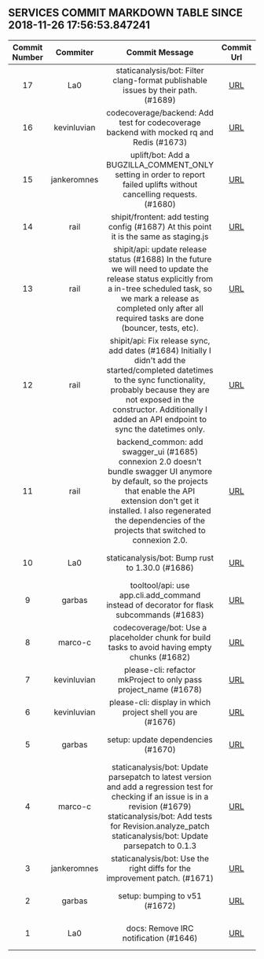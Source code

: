 ## SERVICES COMMIT MARKDOWN TABLE SINCE 2018-11-26 17:56:53.847241

| Commit Number | Commiter | Commit Message | Commit Url | Date | 
|:---:|:----:|:----------------------------------:|:------:|:----:| 
|17|La0|staticanalysis/bot: Filter clang-format publishable issues by their path. (#1689)|[URL](https://github.com/mozilla/release-services/commit/ae0004b50d4d2252d5b8ed3d3d3aa232a1412d14)|2018-11-20 15:36:16
|16|kevinluvian|codecoverage/backend: Add test for codecoverage backend with mocked rq and Redis (#1673)|[URL](https://github.com/mozilla/release-services/commit/f5434b1aff3d78db8bfceae7cfa872382c4b1d9f)|2018-11-20 11:57:13
|15|jankeromnes|uplift/bot: Add a BUGZILLA_COMMENT_ONLY setting in order to report failed uplifts without cancelling requests. (#1680)|[URL](https://github.com/mozilla/release-services/commit/88b939c265b26fe9e960d7a3361648d9ea522af6)|2018-11-20 09:34:34
|14|rail|shipit/frontent: add testing config (#1687)  At this point it is the same as staging.js|[URL](https://github.com/mozilla/release-services/commit/3399eed333cb502e46c5a7b83f3673d0fb4faafb)|2018-11-20 01:39:45
|13|rail|shipit/api: update release status (#1688)  In the future we will need to update the release status explicitly from  a in-tree scheduled task, so we mark a release as completed only after  all required tasks are done (bouncer, tests, etc).|[URL](https://github.com/mozilla/release-services/commit/37bc7cafe221c5cea7d33041125d95312fe7757f)|2018-11-19 20:45:16
|12|rail|shipit/api: Fix release sync, add dates (#1684)  Initially I didn't add the started/completed datetimes to the sync  functionality, probably because they are not exposed in the constructor.    Additionally I added an API endpoint to sync the datetimes only.|[URL](https://github.com/mozilla/release-services/commit/4117cbaa527bd0a7d70edd0e9ad15cc1a0f6ee6f)|2018-11-19 15:19:47
|11|rail|backend_common: add swagger_ui (#1685)  connexion 2.0 doesn't bundle swagger UI anymore by default, so the  projects that enable the API extension don't get it installed. I also  regenerated the dependencies of the projects that switched to connexion  2.0.|[URL](https://github.com/mozilla/release-services/commit/a508a60b9049302aae8c8128467d2646a345b38a)|2018-11-19 15:01:56
|10|La0|staticanalysis/bot: Bump rust to 1.30.0 (#1686)|[URL](https://github.com/mozilla/release-services/commit/75d8a9229cf31db102d7cc69c58fe4bfd26fc724)|2018-11-19 11:15:41
|9|garbas|tooltool/api: use app.cli.add_command instead of decorator for flask subcommands (#1683)|[URL](https://github.com/mozilla/release-services/commit/bf1f4e93bd3f54c23a4cebaf844dfa977339c0a4)|2018-11-15 18:28:53
|8|marco-c|codecoverage/bot: Use a placeholder chunk for build tasks to avoid having empty chunks (#1682)|[URL](https://github.com/mozilla/release-services/commit/ce6a87eb0c462e98e353c8c6b5a06ad9caf7e5a3)|2018-11-14 17:38:32
|7|kevinluvian|please-cli: refactor mkProject to only pass project_name (#1678)|[URL](https://github.com/mozilla/release-services/commit/0efec3094069275c8c9155bfc4d70ffd9cace3bb)|2018-11-13 00:48:39
|6|kevinluvian|please-cli: display in which project shell you are (#1676)|[URL](https://github.com/mozilla/release-services/commit/55795964c7b8af1f658ae4cf0437f90ac284f86f)|2018-11-13 00:16:42
|5|garbas|setup: update dependencies (#1670)|[URL](https://github.com/mozilla/release-services/commit/591e05867afb6a7dd5fb3917aac0511d323f9110)|2018-11-12 23:36:45
|4|marco-c|staticanalysis/bot: Update parsepatch to latest version and add a regression test for checking if an issue is in a revision (#1679)    staticanalysis/bot: Add tests for Revision.analyze_patch      staticanalysis/bot: Update parsepatch to 0.1.3|[URL](https://github.com/mozilla/release-services/commit/77b4e9d1b463b01ab4fdc56cbef1a71176e5ddf8)|2018-11-12 16:40:20
|3|jankeromnes|staticanalysis/bot: Use the right diffs for the improvement patch. (#1671)|[URL](https://github.com/mozilla/release-services/commit/e505e8e2aad9ff34e5dc2f9e8cbe100684ca9200)|2018-11-08 13:47:00
|2|garbas|setup: bumping to v51 (#1672)|[URL](https://github.com/mozilla/release-services/commit/8650a55cb9e33bcbe429ad9e3a8b5759e530129b)|2018-11-07 22:14:32
|1|La0|docs: Remove IRC notification (#1646)|[URL](https://github.com/mozilla/release-services/commit/b9843defb782381398b0c486d6cc87e9fbc33599)|2018-11-02 15:15:35


